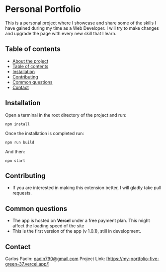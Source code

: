 # Personal Portfolio <a name="intro"></a>
 This is a personal project where I showcase and share some of the skills I have gained during my time as a Web Developer. I will try to make changes and upgrade the page with every new skill that I learn. 

## Table of contents <a name="contents"></a>
* [About the project](#intro)
* [Table of contents](#contents)
* [Installation](#installation)
* [Contributing](#contributing)
* [Common questions](#questions)
* [Contact](#contact)

## Installation <a name="installation"></a>
Open a terminal in the root directory of the project and run:
```
npm install
```
Once the installation is completed run:
```
npm run build
```
And then:
```
npm start
```

## Contributing <a name="contributing"></a> 
- If you are interested in making this extension better, I will gladly take pull requests.

## Common questions <a name="questions"></a> 
- The app is hosted on __Vercel__ under a free payment plan. This might affect the loading speed of the site
- This is the first version of the app (v 1.0.1), still in development.

## Contact <a name="contact"></a> 
Carlos Padin: padin790@gmail.com
Project Link: [https://my-portfolio-five-green-37.vercel.app/]